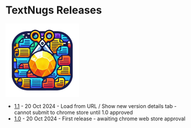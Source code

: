 # TextNugs Releases

<img src="../img/textnugs.png" alt="TextNugs" width="200px" height="200px">

- [1.1](./release-1.1.md) - 20 Oct 2024 - Load from URL / Show new version details tab - cannot submit to chrome store until 1.0 approved
- [1.0](./release-1.0.md) - 20 Oct 2024 - First release - awaiting chrome web store approval